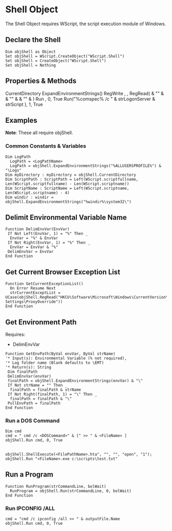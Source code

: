 # Shell Object

The Shell Object requires WScript, the script execution module of Windows.

## Declare the Shell
```vbscript
Dim objShell as Object
Set objShell = WScript.CreateObject("WScript.Shell") 
Set objShell = CreateObject("WScript.Shell")
Set objShell = Nothing
```

## Properties & Methods
CurrentDirectory
ExpandEnvironmentStrings(<EnvVarName>)
RegWrite <Key>, <Data>, <ValueType>
RegRead(<Hive> & "\" & <Key> & "\" & <Service> & "\" & <Value>)
Run <ScriptName>, 0, True 
Run("%comspec% /c " & strLogonServer & strScript ), 1, True

## Examples
**Note**: These all require objShell.

### Common Constants & Variables
```vbscript
Dim LogPath 
  LogPath = <LogPathName>
  LogPath = objShell.ExpandEnvironmentStrings("%ALLUSERSPROFILE%") & "\Logs"
Dim myDirectory : myDirectory = objShell.CurrentDirectory
Dim ScriptPath : ScriptPath = Left(WScript.scriptfullname, Len(WScript.scriptfullname) - Len(WScript.scriptname))
Dim ScriptName : ScriptName = Left(WScript.scriptname, Len(WScript.scriptname) - 4)
Dim windir : windir = objShell.ExpandEnvironmentStrings("%windir%\system32\")
```

## Delimit Environmental Variable Name
```vbscript
Function DelimEnvVar(EnvVar)
 If Not Left(EnvVar, 1) = "%" Then _
  EnvVar = "%" & EnvVar
 If Not Right(EnvVar, 1) = "%" Then _
  EnvVar = EnvVar & "%"
 DelimEnvVar = EnvVar
End Function
```

## Get Current Browser Exception List 
```vbscript
Function GetCurrentExceptionList()
  On Error Resume Next
  strCurrentExceptList = UCase(objShell.RegRead("HKCU\Software\Microsoft\Windows\CurrentVersion\Internet Settings\ProxyOverride"))
End Function
```

## Get Environment Path
Requires:
- DelimEnvVar

```vbscript
Function GetEnvPath(ByVal envVar, ByVal strName)
'* Input(s): Environmental Variable (% not required),
'* Log folder name (Blank defaults to \EMT)
'* Return(s): String
 Dim finalPath
 DelimEnvVar(envVar)
 finalPath = objShell.ExpandEnvironmentStrings(envVar) & "\"
 If Not strName = "" Then _
  finalPath = finalPath & strName
 If Not Right(finalPath, 1) = "\" Then _
  finalPath = finalPath & "\"
 PullEnvPath = finalPath
End Function
```

### Run a DOS Command
```vbscript
Dim cmd
cmd = " cmd /c <DOSCommand>" & [" >> " & <FileName> ]
objShell.Run cmd, 0, True
```

## 
```vbscript
objShell.ShellExecute(<FilePathName>.hta", "", "", "open", "1");
objShell.Run "<FileName>.exe c:\scripts\test.txt"
```

## Run a Program
```vbscript
Function RunProgram(strCommandLine, bolWait)
  RunProgram = objShell.Run(strCommandLine, 0, bolWait) 
End Function 
```

### Run IPCONFIG /ALL
```vbscript
cmd = "cmd /c ipconfig /all >> " & outputFile.Name
objShell.Run cmd, 0, True
```

